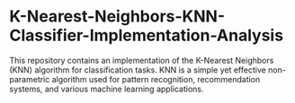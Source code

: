 # K-Nearest-Neighbors-KNN-Classifier-Implementation-Analysis
This repository contains an implementation of the K-Nearest Neighbors (KNN) algorithm for classification tasks. KNN is a simple yet effective non-parametric algorithm used for pattern recognition, recommendation systems, and various machine learning applications.
